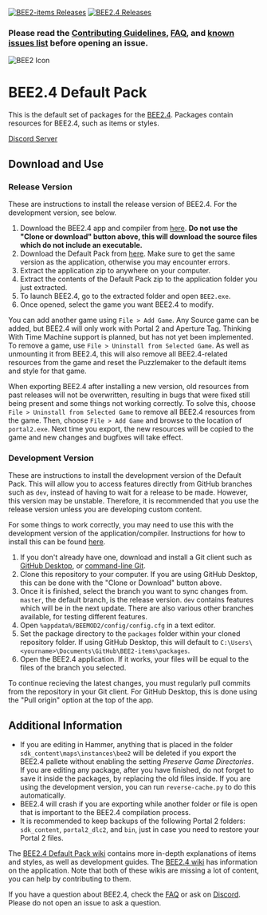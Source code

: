 [![BEE2-items Releases](https://img.shields.io/github/downloads/BEEmod/BEE2-items/total.svg?label=Packages)](https://github.com/BEEmod/BEE2-items/releases)
[![BEE2.4 Releases](https://img.shields.io/github/downloads/BEEmod/BEE2.4/total.svg?label=App)](https://github.com/BEEmod/BEE2.4/releases)

### Please read the [Contributing Guidelines](https://github.com/BEEmod/BEE2-items/blob/master/.github/contributing.md), [FAQ](https://github.com/BEEmod/BEE2-items/wiki/FAQ), and [known issues list](https://github.com/BEEmod/BEE2-items/wiki/Known-Issues) before opening an issue.

![BEE2 Icon](https://raw.githubusercontent.com/BEEmod/BEE2.4/master/bee2.ico)
# BEE2.4 Default Pack
This is the default set of packages for the [BEE2.4](https://github.com/BEEmod/BEE2.4). Packages contain resources for BEE2.4, such as items or styles.

[Discord Server](https://discord.gg/EvC8Fku)

## Download and Use

### Release Version

These are instructions to install the release version of BEE2.4. For the development version, see below.

1. Download the BEE2.4 app and compiler from [here](https://github.com/BEEmod/BEE2.4/releases). **Do not use the "Clone or download" button above, this will download the source files which do not include an executable.**
2. Download the Default Pack from [here](https://github.com/BEEmod/BEE2-items/releases). Make sure to get the same version as the application, otherwise you may encounter errors.
3. Extract the application zip to anywhere on your computer.
4. Extract the contents of the Default Pack zip to the application folder you just extracted.
5. To launch BEE2.4, go to the extracted folder and open `BEE2.exe`.
6. Once opened, select the game you want BEE2.4 to modify.

You can add another game using `File > Add Game`. Any Source game can be added, but BEE2.4 will only work with Portal 2 and Aperture Tag. Thinking With Time Machine support is planned, but has not yet been implemented.
To remove a game, use `File > Uninstall from Selected Game`. As well as unmounting it from BEE2.4, this will also remove all BEE2.4-related resources from the game and reset the Puzzlemaker to the default items and style for that game.

When exporting BEE2.4 after installing a new version, old resources from past releases will not be overwritten, resulting in bugs that were fixed still being present and some things not working correctly. To solve this, choose `File > Uninstall from Selected Game` to remove all BEE2.4 resources from the game. Then, choose `File > Add Game` and browse to the location of `portal2.exe`. Next time you export, the new resources will be copied to the game and new changes and bugfixes will take effect.

### Development Version

These are instructions to install the development version of the Default Pack. This will allow you to access features directly from GitHub branches such as `dev`, instead of having to wait for a release to be made. However, this version may be unstable. Therefore, it is recommended that you use the release version unless you are developing custom content.

For some things to work correctly, you may need to use this with the development version of the application/compiler. Instructions for how to install this can be found [here](https://github.com/BEEmod/BEE2.4#build-from-source-advanced-for-adding-to-bee24-program-windows).

1. If you don't already have one, download and install a Git client such as [GitHub Desktop](https://desktop.github.com/), or [command-line Git](https://git-scm.com/).
2. Clone this repository to your computer. If you are using GitHub Desktop, this can be done with the "Clone or Download" button above.
3. Once it is finished, select the branch you want to sync changes from. `master`, the default branch, is the release version. `dev` contains features which will be in the next update. There are also various other branches available, for testing different features.
4. Open `%appdata%/BEEMOD2/config/config.cfg` in a text editor. <!--TODO: Where are these files/directories located on Mac?-->
5. Set the package directory to the `packages` folder within your cloned repository folder. If using GitHub Desktop, this will default to `C:\Users\<yourname>\Documents\GitHub\BEE2-items\packages`.
6. Open the BEE2.4 application. If it works, your files will be equal to the files of the branch you selected.

To continue recieving the latest changes, you must regularly pull commits from the repository in your Git client. For GitHub Desktop, this is done using the "Pull origin" option at the top of the app.

## Additional Information

- If you are editing in Hammer, anything that is placed in the folder `sdk_content\maps\instances\bee2` will be deleted if you export the BEE2.4 pallete without enabling the setting *Preserve Game Directories*. If you are editing any package, after you have finished, do not forget to save it inside the packages, by replacing the old files inside. If you are using the development version, you can run `reverse-cache.py` to do this automatically. <!--TODO: Does do what I think it does/work properly?-->
- BEE2.4 will crash if you are exporting while another folder or file is open that is important to the BEE2.4 compilation process.
- It is recommended to keep backups of the following Portal 2 folders: `sdk_content`, `portal2_dlc2`, and `bin`, just in case you need to restore your Portal 2 files.

The [BEE2.4 Default Pack wiki](https://github.com/BEEmod/BEE2-items/wiki) contains more in-depth explanations of items and styles, as well as development guides. The [BEE2.4 wiki](https://github.com/BEEmod/BEE2.4/wiki) has information on the application. Note that both of these wikis are missing a lot of content, you can help by contributing to them.

If you have a question about BEE2.4, check the [FAQ](https://github.com/BEEmod/BEE2-items/wiki/FAQ) or ask on [Discord](https://discord.gg/EvC8Fku). Please do not open an issue to ask a question.

